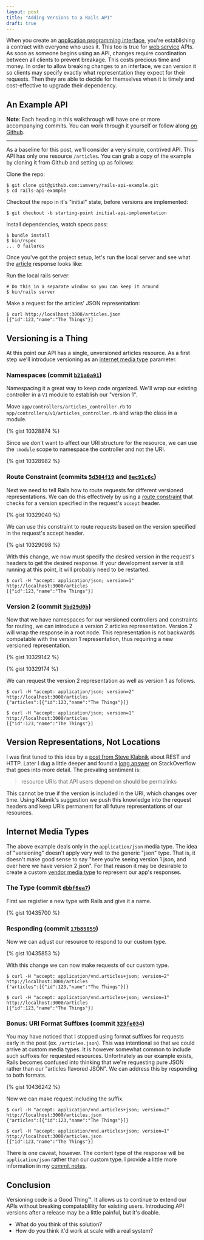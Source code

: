 ```yaml
---
layout: post
title: "Adding Versions to a Rails API"
draft: true
---
```


When you create an [application programming interface](http://en.wikipedia.org/wiki/Application_programming_interface),
you're establishing a contract with everyone who uses it. This too is true for
[web service](http://en.wikipedia.org/wiki/Web_service) APIs. As soon as
someone begins using an API, changes require coordination between all clients
to prevent breakage. This costs precious time and money. In order to allow
breaking changes to an interface, we can version it so clients may specify
exactly what representation they expect for their requests. Then they are able
to decide for themselves when it is timely and cost-effective to upgrade their
dependency.

## An Example API

**Note**: Each heading in this walkthrough will have one or more accompanying
commits. You can work through it yourself or follow along [on Github](https://github.com/iamvery/rails-api-example).

---

As a baseline for this post, we'll consider a very simple, contrived API. This
API has only one resource `/articles`. You can grab a copy of the example by
cloning it from Github and setting up as follows:

Clone the repo:

    $ git clone git@github.com:iamvery/rails-api-example.git
    $ cd rails-api-example

Checkout the repo in it's "initial" state, before versions are implemented:

    $ git checkout -b starting-point initial-api-implementation

Install dependencies, watch specs pass:

    $ bundle install
    $ bin/rspec
    ... 0 failures

Once you've got the project setup, let's run the local server and see what
the [article](https://github.com/iamvery/rails-api-example/blob/7b664c797e1e896f84abcc377e5c507a161f4d31/app/controllers/articles_controller.rb)
response looks like:

Run the local rails server:

    # Do this in a separate window so you can keep it around
    $ bin/rails server

Make a request for the articles' JSON representation:

    $ curl http://localhost:3000/articles.json
    [{"id":123,"name":"The Things"}]

## Versioning is a Thing

At this point our API has a single, unversioned articles resource. As a first
step we'll introduce versioning as an [internet media type](http://en.wikipedia.org/wiki/Internet_media_type)
parameter.

### Namespaces (commit [`b21a0a91`](https://github.com/iamvery/rails-api-example/commit/b21a0a918c65892376ccbebaf96057051795afc0))

Namespacing it a great way to keep code organized. We'll wrap our existing
controller in a `V1` module to establish our "version 1".

Move `app/controllers/articles_controller.rb` to
`app/controllers/v1/articles_controller.rb` and wrap the class in a module.

{% gist 10328874 %}

Since we don't want to affect our URI structure for the resource, we can use
the `:module` scope to namespace the controller and not the URI.

{% gist 10328982 %}

### Route Constraint (commits [`5d304f19`](https://github.com/iamvery/rails-api-example/commit/5d304f1983107c4cb609d83a5b6b209ba4064287) and [`0ec91c6c`](https://github.com/iamvery/rails-api-example/commit/0ec91c6c6cce5113b7f9e1d9484a3f2d94936ad5))

Next we need to tell Rails how to route requests for different versioned
representations. We can do this effectively by using a [route constraint](http://guides.rubyonrails.org/routing.html#advanced-constraints)
that checks for a version specified in the request's `accept` header.

{% gist 10329040 %}

We can use this constraint to route requests based on the version specified in
the request's accept header.

{% gist 10329098 %}

With this change, we now must specify the desired version in the request's
headers to get the desired response. If your development server is still
running at this point, it will probably need to be restarted.

    $ curl -H "accept: application/json; version=1" http://localhost:3000/articles
    [{"id":123,"name":"The Things"}]

### Version 2 (commit [`5bd29d0b`](https://github.com/iamvery/rails-api-example/commit/5bd29d0bb92c10c3884b1f5aa8fac0886e1f0205))

Now that we have namespaces for our versioned controllers and constraints for
routing, we can introduce a version 2 articles representation. Version 2 will
wrap the response in a root node. This representation is not backwards
compatable with the version 1 representation, thus requiring a new versioned
representation.

{% gist 10329142 %}

{% gist 10329174 %}

We can request the version 2 representation as well as version 1 as follows.

    $ curl -H "accept: application/json; version=2" http://localhost:3000/articles
    {"articles":[{"id":123,"name":"The Things"}]}

    $ curl -H "accept: application/json; version=1" http://localhost:3000/articles
    [{"id":123,"name":"The Things"}]

## Version Representations, Not Locations

I was first tuned to this idea by a [post from Steve Klabnik](http://blog.steveklabnik.com/posts/2011-07-03-nobody-understands-rest-or-http#i_want_my_api_to_be_versioned)
about REST and HTTP. Later I dug a little deeper and found a [long answer](http://stackoverflow.com/a/398564)
on StackOverflow that goes into more detail. The prevaling sentiment is:

> resource URIs that API users depend on should be permalinks

This cannot be true if the version is included in the URI, which changes over
time.  Using Klabnik's suggestion we push this knowledge into the request
headers and keep URIs permanent for all future representations of our
resources.

## Internet Media Types

The above example deals only in the `application/json` media type. The idea of
"versioning" doesn't apply very well to the generic "json" type. That is, it
doesn't make good sense to say "here you're seeing version 1 json, and over
here we have version 2 json". For that reason it may be desirable to create
a custom [vendor media type](http://en.wikipedia.org/wiki/Internet_media_type#Vendor_tree)
to represent our app's responses.

### The Type (commit [`dbbf6ea7`](https://github.com/iamvery/rails-api-example/commit/dbbf6ea77c433937da41e466b6bf2266a0d8cfd1))

First we registier a new type with Rails and give it a name.

{% gist 10435700 %}

### Responding (commit [`17b85059`](https://github.com/iamvery/rails-api-example/commit/17b850599f2546600475b3a525e71c3afff0abbe))

Now we can adjust our resource to respond to our custom type.

{% gist 10435853 %}

With this change we can now make requests of our custom type.

    $ curl -H "accept: application/vnd.articles+json; version=2" http://localhost:3000/articles
    {"articles":[{"id":123,"name":"The Things"}]}

    $ curl -H "accept: application/vnd.articles+json; version=1" http://localhost:3000/articles
    [{"id":123,"name":"The Things"}]

### Bonus: URI Format Suffixes (commit [`323fe034`](https://github.com/iamvery/rails-api-example/commit/323fe034d4135a9a2aaa5b801509eb7c6fc38b7b))

You may have noticed that I stopped using format suffixes for requests early in
the post (ex. `/articles.json`). This was intentional so that we could arrive
at custom media types. It is however somewhat common to include such suffixes
for requested resources. Unfortnately as our example exists, Rails becomes
confused into thinking that we're requesting pure JSON rather than our
"articles flavored JSON". We can address this by responding to both formats.

{% gist 10436242 %}

Now we can make request including the suffix.

    $ curl -H "accept: application/vnd.articles+json; version=2" http://localhost:3000/articles.json
    {"articles":[{"id":123,"name":"The Things"}]}

    $ curl -H "accept: application/vnd.articles+json; version=1" http://localhost:3000/articles.json
    [{"id":123,"name":"The Things"}]

There is one caveat, however. The content type of the response will be
`application/json` rather than our custom type. I provide a little more
information in my [commit notes](https://github.com/iamvery/rails-api-example/commit/323fe034d4135a9a2aaa5b801509eb7c6fc38b7b).

## Conclusion

Versioning code is a Good Thing™. It allows us to continue to extend our APIs
without breaking compatablility for existing users. Introducing API versions
after a release may be a little painful, but it's doable.

* What do you think of this solution?
* How do you think it'd work at scale with a real system?
